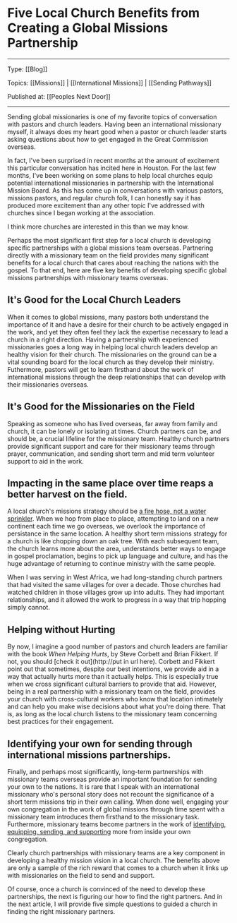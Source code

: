 # Five Local Church Benefits from Creating a Global Missions Partnership
---
Type: [[Blog]]

Topics: [[Missions]] | [[International Missions]] | [[Sending Pathways]]

Published at: [[Peoples Next Door]]

---
Sending global missionaries is one of my favorite topics of conversation with pastors and church leaders. Having been an international missionary myself, it always does my heart good when a pastor or church leader starts asking questions about how to get engaged in the Great Commission overseas.

In fact, I've been surprised in recent months at the amount of excitement this particular conversation has incited here in Houston. For the last few months, I've been working on some plans to help local churches equip potential international missionaries in partnership with the International Mission Board. As this has come up in conversations with various pastors, missions pastors, and regular church folk, I can honestly say it has produced more excitement than any other topic I've addressed with churches since I began working at the association.

I think more churches are interested in this than we may know.

Perhaps the most significant first step for a local church is developing specific partnerships with a global missions team overseas. Partnering directly with a missionary team on the field provides many significant benefits for a local church that cares about reaching the nations with the gospel. To that end, here are five key benefits of developing specific global missions partnerships with missionary teams overseas.

## It's Good for the Local Church Leaders
When it comes to global missions, many pastors both understand the importance of it and have a desire for their church to be actively engaged in the work, and yet they often feel they lack the expertise necessary to lead a church in a right direction. Having a partnership with experienced missionaries goes a long way in helping local church leaders develop an healthy vision for their church. The missionaries on the ground can be a vital sounding board for the local church as they develop their ministry. Futhermore, pastors will get to learn firsthand about the work of international missions through the deep relationships that can develop with their missionaries overseas.

## It's Good for the Missionaries on the Field
Speaking as someone who has lived overseas, far away from family and church, it can be lonely or isolating at times. Church partners can be, and should be, a crucial lifeline for the missionary team. Healthy church partners provide significant support and care for their missionary teams through prayer, communication, and sending short term and mid term volunteer support to aid in the work.

## Impacting in the same place over time reaps a better harvest on the field.
A local church's missions strategy should be [a fire hose, not a water sprinkler](https://www.imb.org/2018/01/10/new-year-fresh-vision-missions/). When we hop from place to place, attempting to land on a new continent each time we go overseas, we overlook the importance of persistance in the same location. A healthy short term missions strategy for a church is like chopping down an oak tree. With each subsequent team, the church learns more about the area, understands better ways to engage in gospel proclamation, begins to pick up language and culture, and has the huge advantage of returning to continue ministry with the same people.

When I was serving in West Africa, we had long-standing church partners that had visited the same villages for over a decade. Those churches had watched children in those villages grow up into adults. They had important relationships, and it allowed the work to progress in a way that trip hopping simply cannot.

## Helping without Hurting
By now, I imagine a good number of pastors and church leaders are familiar with the book _When Helping Hurts_, by Steve Corbett and Brian Fikkert. If not, you should [check it out](http://put in url here). Corbett and Fikkert point out that sometimes, despite our best intentions, we provide aid in a way that actually hurts more than it actually helps. This is especially true when we cross significant cultural barriers to provide that aid. However, being in a real partnership with a missionary team on the field, provides your church with cross-cultural workers who know that location intimately and can help you make wise decisions about what you're doing there. That is, as long as the local church listens to the missionary team concerning best practices for their engagement.

## Identifying your own for sending through international missions partnerships.
Finally, and perhaps most significantly, long-term partnerships with missionary teams overseas provide an important foundation for sending your own to the nations. It is rare that I speak with an international missionary who's personal story does not recount the significance of a short term missions trip in their own calling. When done well, engaging your own congregation in the work of global missions through time spent with a missionary team introduces them firsthand to the missionary task. Furthermore, missionary teams become partners in the work of [identifying, equipping, sending, and supporting](https://keelancook.com/2018/10/10/moving-past-the-rhetoric-of-multiplication/) more from inside your own congregation.

Clearly church partnerships with missionary teams are a key component in developing a healthy mission vision in a local church. The benefits above are only a sample of the rich reward that comes to a church when it links up with missionaries on the field to send and support.

Of course, once a church is convinced of the need to develop these partnerships, the next is figuring our how to find the right partners. And in the next article, I will provide five simple questions to guided a church in finding the right missionary partners.
<!--stackedit_data:
eyJoaXN0b3J5IjpbMTYzNjYxNTc3MV19
-->